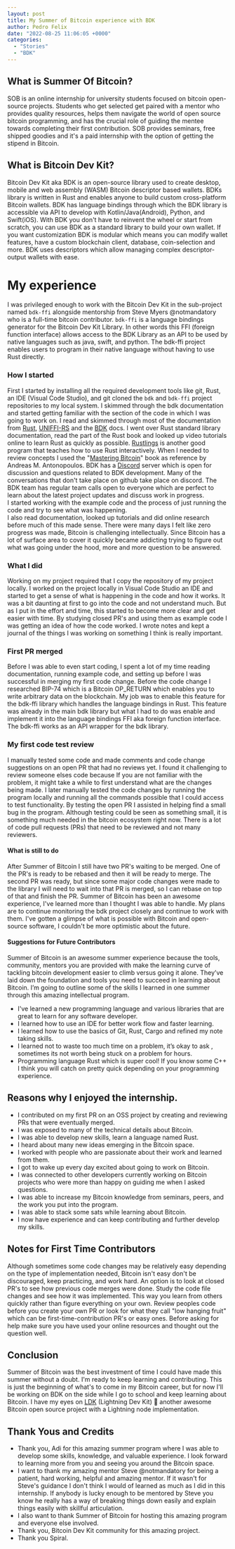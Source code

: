 ```yaml
---
layout: post
title: My Summer of Bitcoin experience with BDK
author: Pedro Felix
date: "2022-08-25 11:06:05 +0000"
categories:
  - "Stories"
  - "BDK"
---
```


## What is Summer Of Bitcoin?

SOB is an online internship for university students focused on bitcoin open-source projects. Students who get selected get paired with a mentor who provides quality resources, helps them navigate the world of open source bitcoin programming, and has the crucial role of guiding the mentee towards completing their first contribution. SOB provides seminars, free shipped goodies and it's a paid internship with the option of getting the stipend in Bitcoin.

## What is Bitcoin Dev Kit?

Bitcoin Dev Kit aka BDK is an open-source library used to create desktop, mobile and web assembly (WASM) Bitcoin descriptor based wallets. BDKs library is written in Rust and enables anyone to build custom cross-platform Bitcoin wallets. BDK has language bindings through which the BDK library is accessible via API to develop with Kotlin/Java(Android), Python, and Swift(iOS). With BDK you don't have to reinvent the wheel or start from scratch, you can use BDK as a standard library to build your own wallet. If you want customization BDK is modular which means you can modify wallet features, have a custom blockchain client, database, coin-selection and more. BDK uses descriptors which allow managing complex descriptor-output wallets with ease.

# My experience

I was privileged enough to work with the Bitcoin Dev Kit in the sub-project named `bdk-ffi` alongside mentorship from Steve Myers @notmandatory who is a full-time bitcoin contributor. `bdk-ffi` is a language bindings generator for the Bitcoin Dev Kit Library. In other words this FFI (foreign function interface) allows access to the BDK Library as an API to be used by native languages such as java, swift, and python. The bdk-ffi project enables users to program in their native language without having to use Rust directly.

### How I started

First I started by installing all the required development tools like git, Rust, an IDE (Visual Code Studio), and git cloned the `bdk` and `bdk-ffi` project repositories to my local system. I skimmed through the bdk documentation and started getting familiar with the section of the code in which I was going to work on. I read and skimmed through most of the documentation from [Rust](https://doc.rust-lang.org/beta/?ref=blog.summerofbitcoin.org), [UNIFFI-RS](https://mozilla.github.io/uniffi-rs/?ref=blog.summerofbitcoin.org) and the [BDK](https://docs.rs/bdk/latest/bdk/?ref=blog.summerofbitcoin.org) docs. I went over Rust standard library documentation, read the part of the Rust book and looked up video tutorials online to learn Rust as quickly as possible. [Rustlings](https://github.com/rust-lang/rustlings?ref=blog.summerofbitcoin.org) is another good program that teaches how to use Rust interactively. When I needed to review concepts I used the "[Mastering Bitcoin](https://github.com/bitcoinbook/bitcoinbook?ref=blog.summerofbitcoin.org)" book as reference by Andreas M. Antonopoulos. BDK has a [Discord](https://discord.gg/dstn4dQ?ref=blog.summerofbitcoin.org) server which is open for discussion and questions related to BDK development. Many of the conversations that don't take place on github take place on discord. The BDK team has regular team calls open to everyone which are perfect to learn about the latest project updates and discuss work in progress.  
I started working with the example code and the process of just running the code and try to see what was happening.  
I also read documentation, looked up tutorials and did online research before much of this made sense. There were many days I felt like zero progress was made, Bitcoin is challenging intellectually. Since Bitcoin has a lot of surface area to cover it quickly became addicting trying to figure out what was going under the hood, more and more question to be answered.

### What I did

Working on my project required that I copy the repository of my project locally. I worked on the project locally in Visual Code Studio an IDE and started to get a sense of what is happening in the code and how it works. It was a bit daunting at first to go into the code and not understand much. But as I put in the effort and time, this started to become more clear and get easier with time. By studying closed PR's and using them as example code I was getting an idea of how the code worked. I wrote notes and kept a journal of the things I was working on something I think is really important.

### First PR merged

Before I was able to even start coding, I spent a lot of my time reading documentation, running example code, and setting up before I was successful in merging my first code change. Before the code change I researched BIP-74 which is a Bitcoin OP\_RETURN which enables you to write arbitrary data on the blockchain. My job was to enable this feature for the bdk-ffi library which handles the language bindings in Rust. This feature was already in the main bdk library but what I had to do was enable and implement it into the language bindings FFI aka foreign function interface. The bdk-ffi works as an API wrapper for the bdk library.

### My first code test review

I manually tested some code and made comments and code change suggestions on an open PR that had no reviews yet. I found it challenging to review someone elses code because If you are not familiar with the problem, it might take a while to first understand what are the changes being made. I later manually tested the code changes by running the program locally and running all the commands possible that I could access to test functionality. By testing the open PR I assisted in helping find a small bug in the program. Although testing could be seen as something small, it is something much needed in the bitcoin ecosystem right now. There is a lot of code pull requests (PRs) that need to be reviewed and not many reviewers.

#### What is still to do

After Summer of Bitcoin I still have two PR's waiting to be merged. One of the PR's is ready to be rebased and then it will be ready to merge. The second PR was ready, but since some major code changes were made to the library I will need to wait into that PR is merged, so I can rebase on top of that and finish the PR. Summer of Bitcoin has been an awesome experience, I've learned more than I thought I was able to handle. My plans are to continue monitoring the bdk project closely and continue to work with them. I've gotten a glimpse of what is possible with Bitcoin and open-source software, I couldn't be more optimistic about the future.

#### Suggestions for Future Contributors

Summer of Bitcoin is an awesome summer experience because the tools, community, mentors you are provided with make the learning curve of tackling bitcoin development easier to climb versus going it alone. They’ve laid down the foundation and tools you need to succeed in learning about Bitcoin. I’m going to outline some of the skills I learned in one summer through this amazing intellectual program.

* I've learned a new programming language and various libraries that are great to learn for any software developer.
* I learned how to use an IDE for better work flow and faster learning.
* I learned how to use the basics of Git, Rust, Cargo and refined my note taking skills.
* I learned not to waste too much time on a problem, it’s okay to ask , sometimes its not worth being stuck on a problem for hours.
* Programming language Rust which is super cool! If you know some C++ I think you will catch on pretty quick depending on your programming experience.

## Reasons why I enjoyed the internship.

* I contributed on my first PR on an OSS project by creating and reviewing PRs that were eventually merged.
* I was exposed to many of the technical details about Bitcoin.
* I was able to develop new skills, learn a language named Rust.
* I heard about many new ideas emerging in the Bitcoin space.
* I worked with people who are passionate about their work and learned from them.
* I got to wake up every day excited about going to work on Bitcoin.
* I was connected to other developers currently working on Bitcoin projects who were more than happy on guiding me when I asked questions.
* I was able to increase my Bitcoin knowledge from seminars, peers, and the work you put into the program.
* I was able to stack some sats while learning about Bitcoin.
* I now have experience and can keep contributing and further develop my skills.

## Notes for First Time Contributors

Although sometimes some code changes may be relatively easy depending on the type of implementation needed, Bitcoin isn't easy don't be discouraged, keep practicing, and work hard. An option is to look at closed PR's to see how previous code merges were done. Study the code file changes and see how it was implemented. This way you learn from others quickly rather than figure everything on your own. Review peoples code before you create your own PR or look for what they call "low hanging fruit" which can be first-time-contribution PR's or easy ones. Before asking for help make sure you have used your online resources and thought out the question well.

## Conclusion

Summer of Bitcoin was the best investment of time I could have made this summer without a doubt. I'm ready to keep learning and contributing. This is just the beginning of what's to come in my Bitcoin career, but for now I'll be working on BDK on the side while I go to school and keep learning about Bitcoin. I have my eyes on [LDK](https://lightningdevkit.org/?ref=blog.summerofbitcoin.org) (Lightning Dev Kit) :eyes: another awesome Bitcoin open source project with a Lightning node implementation.

## Thank Yous and Credits

* Thank you, Adi for this amazing summer program where I was able to develop some skills, knowledge, and valuable experience. I look forward to learning more from you and seeing you around the Bitcoin space.
* I want to thank my amazing mentor Steve @notmandatory for being a patient, hard working, helpful and amazing mentor. If it wasn't for Steve's guidance I don't think I would of learned as much as I did in this internship. If anybody is lucky enough to be mentored by Steve you know he really has a way of breaking things down easily and explain things easily with skillful articulation.
* I also want to thank Summer of Bitcoin for hosting this amazing program and everyone else involved.
* Thank you, Bitcoin Dev Kit community for this amazing project.
* Thank you Spiral.
